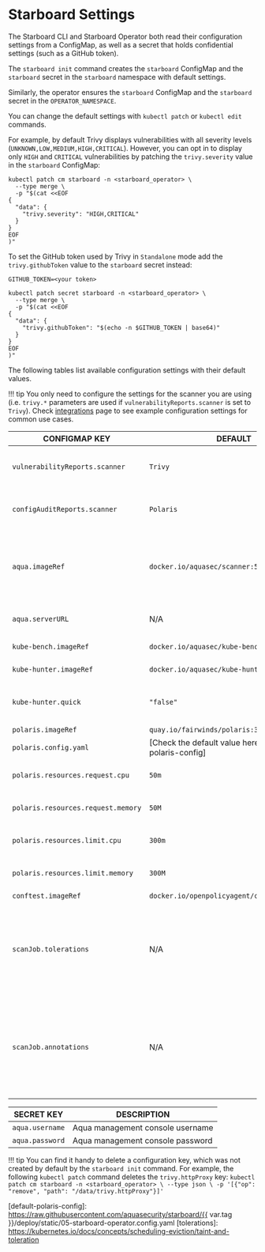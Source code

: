 # Starboard Settings

The Starboard CLI and Starboard Operator both read their configuration settings
from a ConfigMap, as well as a secret that holds confidential settings (such as
a GitHub token).

The `starboard init` command creates the `starboard` ConfigMap and the
`starboard` secret in the `starboard` namespace with default settings.

Similarly, the operator ensures the `starboard` ConfigMap and the `starboard`
secret in the `OPERATOR_NAMESPACE`.

You can change the default settings with `kubectl patch` or `kubectl edit`
commands.

For example, by default Trivy displays vulnerabilities with all severity levels
(`UNKNOWN,LOW,MEDIUM,HIGH,CRITICAL`). However, you can opt in to display only
`HIGH` and `CRITICAL` vulnerabilities by patching the `trivy.severity` value
in the `starboard` ConfigMap:

```
kubectl patch cm starboard -n <starboard_operator> \
  --type merge \
  -p "$(cat <<EOF
{
  "data": {
    "trivy.severity": "HIGH,CRITICAL"
  }
}
EOF
)"
```

To set the GitHub token used by Trivy in `Standalone` mode add the
`trivy.githubToken` value to the `starboard` secret instead:

```
GITHUB_TOKEN=<your token>

kubectl patch secret starboard -n <starboard_operator> \
  --type merge \
  -p "$(cat <<EOF
{
  "data": {
    "trivy.githubToken": "$(echo -n $GITHUB_TOKEN | base64)"
  }
}
EOF
)"
```

The following tables list available configuration settings with their default values.

!!! tip
    You only need to configure the settings for the scanner you are using (i.e. `trivy.*` parameters are
    used if `vulnerabilityReports.scanner` is set to `Trivy`). Check
    [integrations](./integrations/vulnerability-scanners/index.md) page to see example configuration settings for common use cases.

| CONFIGMAP KEY                      | DEFAULT                                                | DESCRIPTION |
| ---------------------------------- | ------------------------------------------------------ | ----------- |
| `vulnerabilityReports.scanner`     | `Trivy`                                                | The name of the plugin that generates vulnerability reports. Either `Trivy` or `Aqua`. |
| `configAuditReports.scanner`       | `Polaris`                                              | The name of the plugin that generates config audit reports. Either `Polaris` or `Conftest`. |
| `aqua.imageRef`                    | `docker.io/aquasec/scanner:5.3`                        | Aqua scanner image reference. The tag determines the version of the `scanner` binary executable and it must be compatible with version of Aqua console. |
| `aqua.serverURL`                   | N/A                                                    | The endpoint URL of Aqua management console |
| `kube-bench.imageRef`              | `docker.io/aquasec/kube-bench:0.6.3`                   | kube-bench image reference |
| `kube-hunter.imageRef`             | `docker.io/aquasec/kube-hunter:0.4.1`                  | kube-hunter image reference |
| `kube-hunter.quick`                | `"false"`                                              | Whether to use kube-hunter's "quick" scanning mode (subnet 24). Set to `"true"` to enable. |
| `polaris.imageRef`                 | `quay.io/fairwinds/polaris:3.2`                        | Polaris image reference |
| `polaris.config.yaml`              | [Check the default value here][default-polaris-config] | Polaris configuration file |
| `polaris.resources.request.cpu`    | `50m`                                                  | The minimum amount of CPU required to run Polaris scanner pod. |
| `polaris.resources.request.memory` | `50M`                                                  | The minimum amount of memory required to run Polaris scanner pod. |
| `polaris.resources.limit.cpu`      | `300m`                                                 | The maximum amount of CPU allowed to run Polaris scanner pod. |
| `polaris.resources.limit.memory`   | `300M`                                                 | The maximum amount of memory allowed to run polaris scanner pod. |
| `conftest.imageRef`                | `docker.io/openpolicyagent/conftest:v0.25.0`           | Conftest image reference |
| `scanJob.tolerations`              | N/A                                                    | JSON representation of the [tolerations] to be applied to the scanner pods so that they can run on nodes with matching taints. Example: `'[{"key":"key1", "operator":"Equal", "value":"value1", "effect":"NoSchedule"}]'` |
| `scanJob.annotations`              | N/A                                                    | One-line comma-separated representation of the annotations which the user wants the scanner pods to be annotated with. Example: `foo=bar,env=stage` will annotate the scanner pods with the annotations `foo: bar` and `env: stage` |

| SECRET KEY                  | DESCRIPTION |
| --------------------------- | ----------- |
| `aqua.username`             | Aqua management console username |
| `aqua.password`             | Aqua management console password |

!!! tip
    You can find it handy to delete a configuration key, which was not created by default by the
    `starboard init` command. For example, the following `kubectl patch` command deletes the `trivy.httpProxy` key:
    ```
    kubectl patch cm starboard -n <starboard_operator> \
      --type json \
      -p '[{"op": "remove", "path": "/data/trivy.httpProxy"}]'
    ```

[default-polaris-config]: https://raw.githubusercontent.com/aquasecurity/starboard/{{ var.tag }}/deploy/static/05-starboard-operator.config.yaml
[tolerations]: https://kubernetes.io/docs/concepts/scheduling-eviction/taint-and-toleration